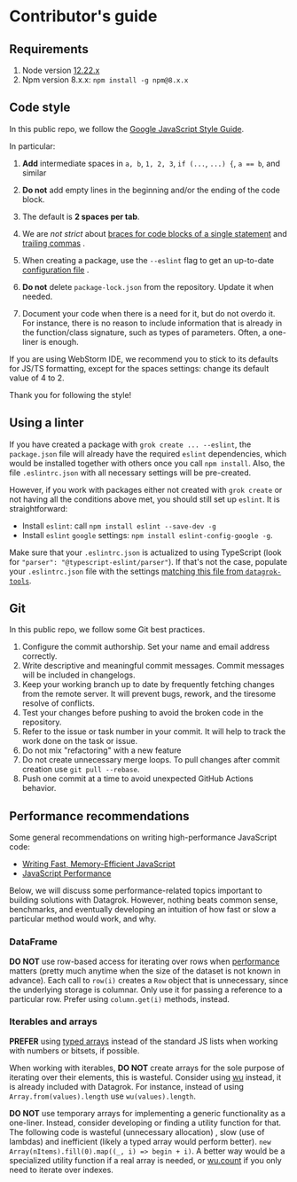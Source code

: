 # Contributor's guide

## Requirements

1. Node version [12.22.x](https://nodejs.org/dist/v12.22.7/)
2. Npm version 8.x.x: `npm install -g npm@8.x.x`

## Code style

In this public repo, we follow
the [Google JavaScript Style Guide](https://google.github.io/styleguide/jsguide.html).

In particular:

1. **Add** intermediate spaces in `a, b`, `1, 2, 3`, `if (...`, `...) {`, `a == b`, and similar

2. **Do not** add empty lines in the beginning and/or the ending of the code block.

3. The default is **2 spaces per tab**.

4. We are *not strict*
   about [braces for code blocks of a single statement](https://google.github.io/styleguide/jsguide.html#formatting-braces-all)
   and [trailing commas](https://google.github.io/styleguide/jsguide.html#features-arrays-trailing-comma)
   .

5. When creating a package, use the `--eslint` flag to get an
   up-to-date [configuration file](https://github.com/datagrok-ai/public/blob/master/tools/package-template/.eslintrc.json)
   .

6. **Do not** delete `package-lock.json` from the repository. Update it when needed.

7. Document your code when there is a need for it, but do not overdo it. For instance, there is no
   reason to include information that is already in the function/class signature, such as types of
   parameters. Often, a one-liner is enough.

If you are using WebStorm IDE, we recommend you to stick to its defaults for JS/TS formatting,
except for the spaces settings: change its default value of 4 to 2.

Thank you for following the style!

## Using a linter

If you have created a package with `grok create ... --eslint`, the `package.json` file will already
have the required `eslint` dependencies, which would be installed together with others once you
call `npm install`. Also, the file `.eslintrc.json` with all necessary settings will be pre-created.

However, if you work with packages either not created with `grok create` or not having all the
conditions above met, you should still set up `eslint`. It is straightforward:

* Install `eslint`: call `npm install eslint --save-dev -g`
* Install `eslint` `google` settings: `npm install eslint-config-google -g`.

Make sure that your `.eslintrc.json` is actualized to using TypeScript (look
for `"parser": "@typescript-eslint/parser"`). If that's not the case, populate your `.eslintrc.json`
file with the settings
[matching this file from `datagrok-tools`]().

## Git

In this public repo, we follow some Git best practices.

1. Configure the commit authorship. Set your name and email address correctly.
2. Write descriptive and meaningful commit messages. Commit messages will be included in changelogs.
3. Keep your working branch up to date by frequently fetching changes from the remote server. It
   will prevent bugs, rework, and the tiresome resolve of conflicts.
4. Test your changes before pushing to avoid the broken code in the repository.
5. Refer to the issue or task number in your commit. It will help to track the work done on the task
   or issue.
6. Do not mix "refactoring" with a new feature
7. Do not create unnecessary merge loops. To pull changes after commit creation
   use `git pull --rebase`.
8. Push one commit at a time to avoid unexpected GitHub Actions behavior.


## Performance recommendations

Some general recommendations on writing high-performance JavaScript code:
* [Writing Fast, Memory-Efficient JavaScript](https://www.smashingmagazine.com/2012/11/writing-fast-memory-efficient-javascript/)
* [JavaScript Performance](https://developer.mozilla.org/en-US/docs/Learn/Performance/javascript_performance) 

Below, we will discuss some performance-related topics important to building solutions with Datagrok.
However, nothing beats common sense, benchmarks, and eventually developing an intuition of
how fast or slow a particular method would work, and why. 

### DataFrame

**DO NOT** use row-based access for iterating over rows when [performance](help/develop/advanced/performance.md)
matters (pretty much anytime when the size of the
dataset is not known in advance). Each call to `row(i)` creates a `Row` object that is 
unnecessary, since the underlying storage is columnar. Only use it for passing a reference to 
a particular row. Prefer using `column.get(i)` methods, instead.

### Iterables and arrays

**PREFER** using [typed arrays](https://developer.mozilla.org/en-US/docs/Web/JavaScript/Typed_arrays)
instead of the standard JS lists when working with numbers or bitsets, if possible. 

When working with iterables, **DO NOT** create arrays for the sole purpose of iterating 
over their elements, this is wasteful. Consider using [wu](https://github.com/fitzgen/wu.js/) instead,
it is already included with Datagrok. For instance, instead of 
using `Array.from(values).length` use `wu(values).length`.

**DO NOT** use temporary arrays for implementing a generic functionality as a one-liner. Instead, consider
developing or finding a utility function for that. The following code is wasteful (unnecessary allocation) 
, slow (use of lambdas) and inefficient (likely a typed array would perform better). 
`new Array(nItems).fill(0).map((_, i) => begin + i)`. A better way would be a specialized 
utility function if a real array is needed, or [wu.count](https://fitzgen.github.io/wu.js/#count) if you only need to
iterate over indexes.